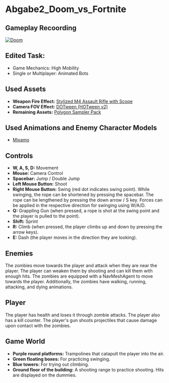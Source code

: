 # Abgabe2_Doom_vs_Fortnite

## Gameplay Recoording
[![Doom](https://img.youtube.com/vi/AI96NwbTwk4/0.jpg)](https://www.youtube.com/watch?v=AI96NwbTwk4)

## Edited Task:
- Game Mechanics: High Mobility
- Single or Multiplayer: Animated Bots

## Used Assets
- **Weapon Fire Effect:** [Stylized M4 Assault Rifle with Scope](https://assetstore.unity.com/packages/3d/props/guns/stylized-m4-assault-rifle-with-scope-complete-kit-with-gunshot-v-178197)
- **Camera FOV Effect:** [DOTween (HOTween v2)](https://assetstore.unity.com/packages/tools/animation/dotween-hotween-v2-27676)
- **Remaining Assets:** [Polygon Sampler Pack](https://assetstore.unity.com/packages/3d/environments/polygon-sampler-pack-207048)

## Used Animations and Enemy Character Models
- [Mixamo](https://www.mixamo.com/)

## Controls
- **W, A, S, D:** Movement
- **Mouse:** Camera Control
- **Spacebar:** Jump / Double Jump
- **Left Mouse Button:** Shoot
- **Right Mouse Button:** Swing (red dot indicates swing point). While swinging, the rope can be shortened by pressing the spacebar. The rope can be lengthened by pressing the down arrow / S key. Forces can be applied in the respective direction for swinging using W/A/D.
- **Q:** Grappling Gun (when pressed, a rope is shot at the swing point and the player is pulled to the point).
- **Shift:** Sprint
- **R:** Climb (when pressed, the player climbs up and down by pressing the arrow keys).
- **E:** Dash (the player moves in the direction they are looking).

## Enemies
The zombies move towards the player and attack when they are near the player. The player can weaken them by shooting and can kill them with enough hits. The zombies are equipped with a NavMeshAgent to move towards the player. Additionally, the zombies have walking, running, attacking, and dying animations.

## Player
The player has health and loses it through zombie attacks. The player also has a kill counter. The player's gun shoots projectiles that cause damage upon contact with the zombies.

## Game World
- **Purple round platforms:** Trampolines that catapult the player into the air.
- **Green floating boxes:** For practicing swinging.
- **Blue towers:** For trying out climbing.
- **Ground floor of the building:** A shooting range to practice shooting. Hits are displayed on the dummies.